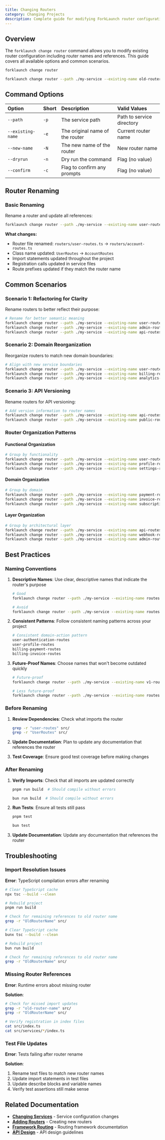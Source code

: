 ```yaml
---
title: Changing Routers
category: Changing Projects
description: Complete guide for modifying ForkLaunch router configuration and naming.
---
```


## Overview

The `forklaunch change router` command allows you to modify existing router configuration including router names and references. This guide covers all available options and common scenarios.

<CodeTabs type="instantiate">
  <Tab title="Basic">

  ```bash
  forklaunch change router
  ```

  </Tab>
  <Tab title="With Options">

  ```bash
  forklaunch change router --path ./my-service --existing-name old-router --new-name new-router
  ```

  </Tab>
</CodeTabs>

## Command Options

| Option | Short | Description | Valid Values |
| :----- | :---- | :---------- | :----------- |
| `--path` | `-p` | The service path | Path to service directory |
| `--existing-name` | `-e` | The original name of the router | Current router name |
| `--new-name` | `-N` | The new name of the router | New router name |
| `--dryrun` | `-n` | Dry run the command | Flag (no value) |
| `--confirm` | `-c` | Flag to confirm any prompts | Flag (no value) |

## Router Renaming

### Basic Renaming

Rename a router and update all references:

```bash
forklaunch change router --path ./my-service --existing-name user-routes --new-name account-routes
```

**What changes:**

- Router file renamed: `routers/user-routes.ts` → `routers/account-routes.ts`
- Class name updated: `UserRoutes` → `AccountRoutes`
- Import statements updated throughout the project
- Registration calls updated in service files
- Route prefixes updated if they match the router name

## Common Scenarios

### Scenario 1: Refactoring for Clarity

Rename routers to better reflect their purpose:

```bash
# Rename for better semantic meaning
forklaunch change router --path ./my-service --existing-name user-routes --new-name authentication-routes
forklaunch change router --path ./my-service --existing-name admin-routes --new-name management-routes
forklaunch change router --path ./my-service --existing-name api-routes --new-name public-api-routes
```

### Scenario 2: Domain Reorganization

Reorganize routers to match new domain boundaries:

```bash
# Align with new service boundaries
forklaunch change router --path ./my-service --existing-name user-routes --new-name profile-routes
forklaunch change router --path ./my-service --existing-name billing-routes --new-name payment-routes
forklaunch change router --path ./my-service --existing-name analytics-routes --new-name reporting-routes
```

### Scenario 3: API Versioning

Rename routers for API versioning:

```bash
# Add version information to router names
forklaunch change router --path ./my-service --existing-name api-routes --new-name api-v1-routes
forklaunch change router --path ./my-service --existing-name public-routes --new-name public-v2-routes
```

### Router Organization Patterns

#### Functional Organization

```bash
# Group by functionality
forklaunch change router --path ./my-service --existing-name user-routes --new-name authentication-routes
forklaunch change router --path ./my-service --existing-name profile-routes --new-name user-profile-routes
forklaunch change router --path ./my-service --existing-name settings-routes --new-name user-settings-routes
```

#### Domain Organization

```bash
# Group by domain
forklaunch change router --path ./my-service --existing-name payment-routes --new-name billing-payment-routes
forklaunch change router --path ./my-service --existing-name invoice-routes --new-name billing-invoice-routes
forklaunch change router --path ./my-service --existing-name subscription-routes --new-name billing-subscription-routes
```

#### Layer Organization

```bash
# Group by architectural layer
forklaunch change router --path ./my-service --existing-name api-routes --new-name rest-api-routes
forklaunch change router --path ./my-service --existing-name webhook-routes --new-name webhook-handler-routes
forklaunch change router --path ./my-service --existing-name admin-routes --new-name admin-panel-routes
```

## Best Practices

### Naming Conventions

1. **Descriptive Names**: Use clear, descriptive names that indicate the router's purpose

   ```bash
   # Good
   forklaunch change router --path ./my-service --existing-name routes --new-name user-authentication-routes

   # Avoid
   forklaunch change router --path ./my-service --existing-name routes --new-name routes1
   ```

2. **Consistent Patterns**: Follow consistent naming patterns across your project

   ```bash
   # Consistent domain-action pattern
   user-authentication-routes
   user-profile-routes
   billing-payment-routes
   billing-invoice-routes
   ```

3. **Future-Proof Names**: Choose names that won't become outdated quickly

   ```bash
   # Future-proof
   forklaunch change router --path ./my-service --existing-name v1-routes --new-name core-api-routes

   # Less future-proof
   forklaunch change router --path ./my-service --existing-name routes --new-name current-routes
   ```

### Before Renaming

1. **Review Dependencies**: Check what imports the router

   ```bash
   grep -r "user-routes" src/
   grep -r "UserRoutes" src/
   ```

2. **Update Documentation**: Plan to update any documentation that references the router

3. **Test Coverage**: Ensure good test coverage before making changes

### After Renaming

1. **Verify Imports**: Check that all imports are updated correctly
   <CodeTabs type="terminal">
   <Tab title="pnpm">

   ```bash
   pnpm run build  # Should compile without errors
   ```

     </Tab>
     <Tab title="bun">

   ```bash
   bun run build  # Should compile without errors
   ```

     </Tab>
   </CodeTabs>

2. **Run Tests**: Ensure all tests still pass
   <CodeTabs type="terminal">
   <Tab title="pnpm">

   ```bash
   pnpm test
   ```

     </Tab>
     <Tab title="bun">

   ```bash
   bun test
   ```

     </Tab>
   </CodeTabs>

3. **Update Documentation**: Update any documentation that references the router

## Troubleshooting

### Import Resolution Issues

**Error**: TypeScript compilation errors after renaming

<CodeTabs type="terminal">
  <Tab title="pnpm">

```bash
# Clear TypeScript cache
npx tsc --build --clean

# Rebuild project
pnpm run build

# Check for remaining references to old router name
grep -r "OldRouterName" src/
```

  </Tab>
  <Tab title="bun">

```bash
# Clear TypeScript cache
bunx tsc --build --clean

# Rebuild project
bun run build

# Check for remaining references to old router name
grep -r "OldRouterName" src/
```

  </Tab>
</CodeTabs>

### Missing Router References

**Error**: Runtime errors about missing router

**Solution**:

```bash
# Check for missed import updates
grep -r "old-router-name" src/
grep -r "OldRouterName" src/

# Verify registration in index files
cat src/index.ts
cat src/services/*/index.ts
```

### Test File Updates

**Error**: Tests failing after router rename

**Solution**:

1. Rename test files to match new router names
2. Update import statements in test files
3. Update describe blocks and variable names
4. Verify test assertions still make sense

## Related Documentation

- **[Changing Services](./services.md)** - Service configuration changes
- **[Adding Routers](../adding-projects/routers.md)** - Creating new routers
- **[Framework Routing](../framework/routing.md)** - Routing framework documentation
- **[API Design](../best-practices.md#api-design)** - API design guidelines
